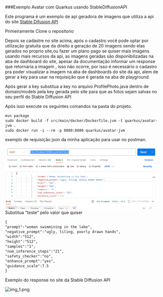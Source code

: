 ###Exemplo Avatar com Quarkus usando StableDiffusionAPI

Este programa é um exemplo de api geradora de imagens que utiliza a api do site [Stable Difusion API ](stablediffusionapi.com)

Primeiramente Clone o repositorio

Depois se cadastre no site acima, após o cadastro você pode optar por utilização gratuita que da direito a geração de 
20 imagens sendo elas gerados no proprio site,ou fazer um plano pago se quiser mais imagens usando mais recursos da api,
as imagens geradas são disponibilizadas na aba de dashboard do site, apesar da documentação informar um response que retornaria a imagem
, isso não ocorre, por isso é necessário o cadastro pra poder visualizar a imagem na aba de dashboards do site da api, 
alem de gerar a key para usar na  requisição que é gerada na aba de playground.

Após gerar a key substitua a key no arquivo ProfilePhoto.java dentro de domain/models
pela  key gerada pelo site para que as fotos sejam salvas no seu perfil do
Stable Diffusion API 

Após isso execute os seguintes comandos na pasta do projeto.

````
mvn package
sudo docker build -f src/main/docker/Dockerfile.jvm -t quarkus/avatar-jvm .
sudo docker run -i --rm -p 8080:8080 quarkus/avatar-jvm
````

exemplo de requisição json da minha aplicação para usar no postman.

![img.png](img.png)
Substitua "teste" pelo valor que quiser
```
{
"prompt":"woman swimmining in the lake",
"negative_prompt":"ugly, tiling, poorly drawn hands",
"width":"512",
"height":"512",
"samples":"1",
"num_inference_steps":"21",
"safety_checker":"no",
"enhance_prompt":"yes",
"guidance_scale":7.5
}
````
Exemplo do response no site da Stable Diffusion API

![img_1.png](img_1.png)